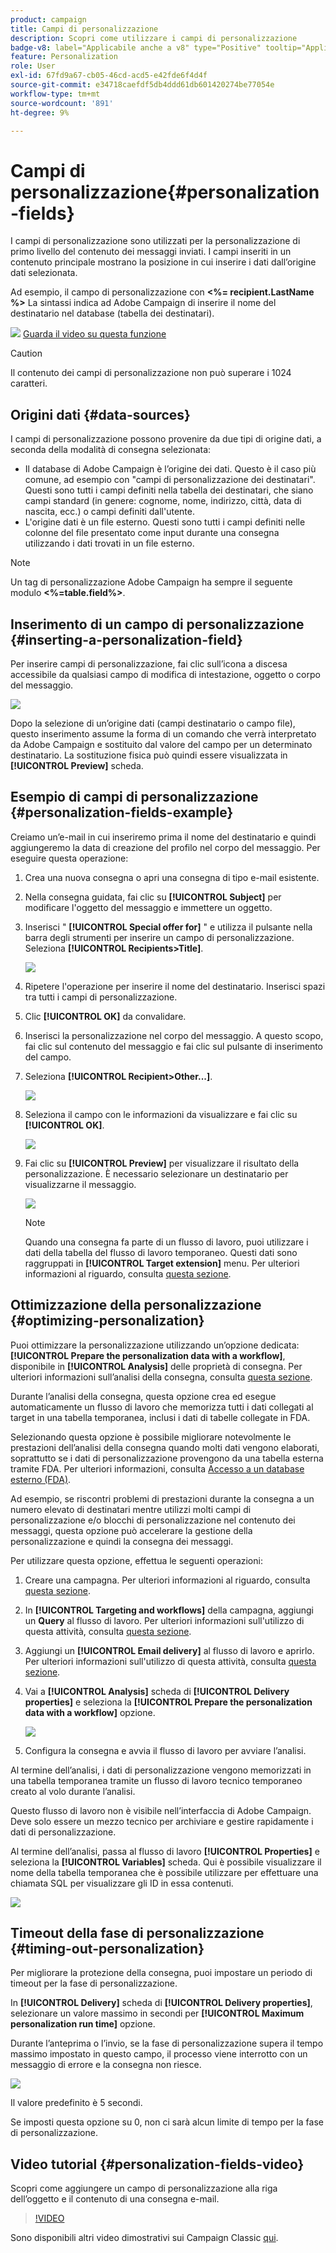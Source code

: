 ```yaml
---
product: campaign
title: Campi di personalizzazione
description: Scopri come utilizzare i campi di personalizzazione
badge-v8: label="Applicabile anche a v8" type="Positive" tooltip="Applicabile anche a Campaign v8"
feature: Personalization
role: User
exl-id: 67fd9a67-cb05-46cd-acd5-e42fde6f4d4f
source-git-commit: e34718caefdf5db4ddd61db601420274be77054e
workflow-type: tm+mt
source-wordcount: '891'
ht-degree: 9%

---
```


# Campi di personalizzazione{#personalization-fields}

I campi di personalizzazione sono utilizzati per la personalizzazione di primo livello del contenuto dei messaggi inviati. I campi inseriti in un contenuto principale mostrano la posizione in cui inserire i dati dall’origine dati selezionata.

Ad esempio, il campo di personalizzazione con **&lt;%= recipient.LastName %>** La sintassi indica ad Adobe Campaign di inserire il nome del destinatario nel database (tabella dei destinatari).

![](assets/do-not-localize/how-to-video.png) [Guarda il video su questa funzione](#personalization-fields-video)

>[!CAUTION]
>
>Il contenuto dei campi di personalizzazione non può superare i 1024 caratteri.

## Origini dati {#data-sources}

I campi di personalizzazione possono provenire da due tipi di origine dati, a seconda della modalità di consegna selezionata:

* Il database di Adobe Campaign è l’origine dei dati. Questo è il caso più comune, ad esempio con &quot;campi di personalizzazione dei destinatari&quot;. Questi sono tutti i campi definiti nella tabella dei destinatari, che siano campi standard (in genere: cognome, nome, indirizzo, città, data di nascita, ecc.) o campi definiti dall&#39;utente.
* L&#39;origine dati è un file esterno. Questi sono tutti i campi definiti nelle colonne del file presentato come input durante una consegna utilizzando i dati trovati in un file esterno.

>[!NOTE]
>
>Un tag di personalizzazione Adobe Campaign ha sempre il seguente modulo **&lt;%=table.field%>**.

## Inserimento di un campo di personalizzazione {#inserting-a-personalization-field}

Per inserire campi di personalizzazione, fai clic sull’icona a discesa accessibile da qualsiasi campo di modifica di intestazione, oggetto o corpo del messaggio.

![](assets/s_ncs_user_add_custom_field.png)

Dopo la selezione di un’origine dati (campi destinatario o campo file), questo inserimento assume la forma di un comando che verrà interpretato da Adobe Campaign e sostituito dal valore del campo per un determinato destinatario. La sostituzione fisica può quindi essere visualizzata in **[!UICONTROL Preview]** scheda.

## Esempio di campi di personalizzazione {#personalization-fields-example}

Creiamo un’e-mail in cui inseriremo prima il nome del destinatario e quindi aggiungeremo la data di creazione del profilo nel corpo del messaggio. Per eseguire questa operazione:

1. Crea una nuova consegna o apri una consegna di tipo e-mail esistente.
1. Nella consegna guidata, fai clic su **[!UICONTROL Subject]** per modificare l&#39;oggetto del messaggio e immettere un oggetto.
1. Inserisci &quot; **[!UICONTROL Special offer for]** &quot; e utilizza il pulsante nella barra degli strumenti per inserire un campo di personalizzazione. Seleziona **[!UICONTROL Recipients>Title]**.

   ![](assets/s_ncs_user_insert_custom_field.png)

1. Ripetere l&#39;operazione per inserire il nome del destinatario. Inserisci spazi tra tutti i campi di personalizzazione.
1. Clic **[!UICONTROL OK]** da convalidare.
1. Inserisci la personalizzazione nel corpo del messaggio. A questo scopo, fai clic sul contenuto del messaggio e fai clic sul pulsante di inserimento del campo.
1. Seleziona **[!UICONTROL Recipient>Other...]**.

   ![](assets/s_ncs_user_insert_custom_field_b.png)

1. Seleziona il campo con le informazioni da visualizzare e fai clic su **[!UICONTROL OK]**.

   ![](assets/s_ncs_user_insert_custom_field_c.png)

1. Fai clic su **[!UICONTROL Preview]** per visualizzare il risultato della personalizzazione. È necessario selezionare un destinatario per visualizzarne il messaggio.

   ![](assets/s_ncs_user_insert_custom_field_d.png)

   >[!NOTE]
   >
   >Quando una consegna fa parte di un flusso di lavoro, puoi utilizzare i dati della tabella del flusso di lavoro temporaneo. Questi dati sono raggruppati in **[!UICONTROL Target extension]** menu. Per ulteriori informazioni al riguardo, consulta [questa sezione](../../workflow/using/data-life-cycle.md#target-data).

## Ottimizzazione della personalizzazione {#optimizing-personalization}

Puoi ottimizzare la personalizzazione utilizzando un’opzione dedicata: **[!UICONTROL Prepare the personalization data with a workflow]**, disponibile in **[!UICONTROL Analysis]** delle proprietà di consegna. Per ulteriori informazioni sull’analisi della consegna, consulta [questa sezione](steps-validating-the-delivery.md#analyzing-the-delivery).

Durante l’analisi della consegna, questa opzione crea ed esegue automaticamente un flusso di lavoro che memorizza tutti i dati collegati al target in una tabella temporanea, inclusi i dati di tabelle collegate in FDA.

Selezionando questa opzione è possibile migliorare notevolmente le prestazioni dell’analisi della consegna quando molti dati vengono elaborati, soprattutto se i dati di personalizzazione provengono da una tabella esterna tramite FDA. Per ulteriori informazioni, consulta [Accesso a un database esterno (FDA)](../../installation/using/about-fda.md).

Ad esempio, se riscontri problemi di prestazioni durante la consegna a un numero elevato di destinatari mentre utilizzi molti campi di personalizzazione e/o blocchi di personalizzazione nel contenuto dei messaggi, questa opzione può accelerare la gestione della personalizzazione e quindi la consegna dei messaggi.

Per utilizzare questa opzione, effettua le seguenti operazioni:

1. Creare una campagna. Per ulteriori informazioni al riguardo, consulta [questa sezione](../../campaign/using/setting-up-marketing-campaigns.md#creating-a-campaign).
1. In **[!UICONTROL Targeting and workflows]** della campagna, aggiungi un **Query** al flusso di lavoro. Per ulteriori informazioni sull&#39;utilizzo di questa attività, consulta [questa sezione](../../workflow/using/query.md).
1. Aggiungi un **[!UICONTROL Email delivery]** al flusso di lavoro e aprirlo. Per ulteriori informazioni sull&#39;utilizzo di questa attività, consulta [questa sezione](../../workflow/using/delivery.md).
1. Vai a **[!UICONTROL Analysis]** scheda di **[!UICONTROL Delivery properties]** e seleziona la **[!UICONTROL Prepare the personalization data with a workflow]** opzione.

   ![](assets/perso_optimization.png)

1. Configura la consegna e avvia il flusso di lavoro per avviare l’analisi.

Al termine dell’analisi, i dati di personalizzazione vengono memorizzati in una tabella temporanea tramite un flusso di lavoro tecnico temporaneo creato al volo durante l’analisi.

Questo flusso di lavoro non è visibile nell’interfaccia di Adobe Campaign. Deve solo essere un mezzo tecnico per archiviare e gestire rapidamente i dati di personalizzazione.

Al termine dell’analisi, passa al flusso di lavoro **[!UICONTROL Properties]** e seleziona la **[!UICONTROL Variables]** scheda. Qui è possibile visualizzare il nome della tabella temporanea che è possibile utilizzare per effettuare una chiamata SQL per visualizzare gli ID in essa contenuti.

![](assets/perso_optimization_temp_table.png)

## Timeout della fase di personalizzazione {#timing-out-personalization}

Per migliorare la protezione della consegna, puoi impostare un periodo di timeout per la fase di personalizzazione.

In **[!UICONTROL Delivery]** scheda di **[!UICONTROL Delivery properties]**, selezionare un valore massimo in secondi per **[!UICONTROL Maximum personalization run time]** opzione.

Durante l’anteprima o l’invio, se la fase di personalizzazione supera il tempo massimo impostato in questo campo, il processo viene interrotto con un messaggio di errore e la consegna non riesce.

![](assets/perso_time-out.png)

Il valore predefinito è 5 secondi.

Se imposti questa opzione su 0, non ci sarà alcun limite di tempo per la fase di personalizzazione.

## Video tutorial {#personalization-fields-video}

Scopri come aggiungere un campo di personalizzazione alla riga dell’oggetto e il contenuto di una consegna e-mail.

>[!VIDEO](https://video.tv.adobe.com/v/24925?quality=12)

Sono disponibili altri video dimostrativi sui Campaign Classic [qui](https://experienceleague.adobe.com/docs/campaign-classic-learn/tutorials/overview.html?lang=it).
